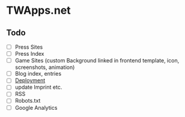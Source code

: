 # TWApps.net

## Todo

- [ ] Press Sites
- [ ] Press Index
- [ ] Game Sites (custom Background linked in frontend template, icon, screenshots, animation)
- [ ] Blog index, entries
- [ ] [Deployment](https://gohugo.io/hosting-and-deployment/deployment-with-rsync/)
- [ ] update Imprint etc.
- [ ] RSS
- [ ] Robots.txt
- [ ] Google Analytics
